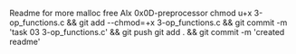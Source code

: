 Readme for more malloc free Alx 0x0D-preprocessor
chmod u+x 3-op_functions.c && git add --chmod=+x 3-op_functions.c && git commit -m 'task 03 3-op_functions.c' && git push
git add . && git commit -m 'created readme'